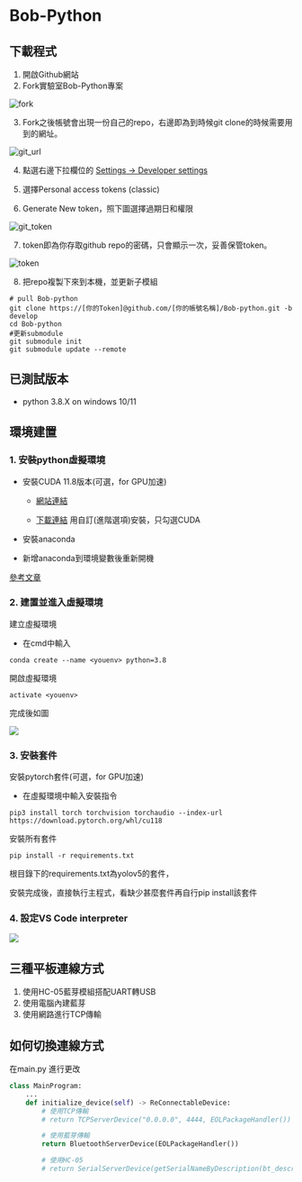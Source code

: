 # Bob-Python

## 下載程式

1. 開啟Github網站
2. Fork實驗室Bob-Python專案

![fork](README_RES/fork.png)

3. Fork之後帳號會出現一份自己的repo，右邊即為到時候git clone的時候需要用到的網址。

![git_url](README_RES/git_url.png)

4. 點選右邊下拉欄位的 [Settings -> Developer settings](https://github.com/settings/apps)

5. 選擇Personal access tokens (classic)
6. Generate New token，照下圖選擇過期日和權限

![git_token](README_RES/git_token.png)

7. token即為你存取github repo的密碼，只會顯示一次，妥善保管token。

![token](README_RES/token.png)

8. 把repo複製下來到本機，並更新子模組

```shell
# pull Bob-python
git clone https://[你的Token]@github.com/[你的帳號名稱]/Bob-python.git -b develop
cd Bob-python
#更新submodule
git submodule init
git submodule update --remote
```



## 已測試版本

- python 3.8.X on windows 10/11

## 環境建置

### 1. 安裝python虛擬環境

- 安裝CUDA 11.8版本(可選，for GPU加速)
  - [網站連結](https://developer.nvidia.com/cuda-toolkit-archive)

  - [下載連結](https://developer.download.nvidia.com/compute/cuda/11.8.0/local_installers/cuda_11.8.0_522.06_windows.exe)
  用自訂(進階選項)安裝，只勾選CUDA

- 安裝anaconda

- 新增anaconda到環境變數後重新開機

[參考文章](https://ithelp.ithome.com.tw/articles/10291890)

### 2. 建置並進入虛擬環境

建立虛擬環境
- 在cmd中輸入
```
conda create --name <youenv> python=3.8
```
開啟虛擬環境
```
activate <youenv>
```
完成後如圖

![](README_RES/open_env1.png)

### 3. 安裝套件

安裝pytorch套件(可選，for GPU加速)
- 在虛擬環境中輸入安裝指令
```shell
pip3 install torch torchvision torchaudio --index-url https://download.pytorch.org/whl/cu118
```
安裝所有套件
```shell
pip install -r requirements.txt
```

根目錄下的requirements.txt為yolov5的套件，

安裝完成後，直接執行主程式，看缺少甚麼套件再自行pip install該套件


### 4. 設定VS Code interpreter

![](README_RES/select_interpreter.png)

## 三種平板連線方式

1. 使用HC-05藍芽模組搭配UART轉USB
2. 使用電腦內建藍芽
3. 使用網路進行TCP傳輸

## 如何切換連線方式

在main.py 進行更改

```python
class MainProgram:
    ...
    def initialize_device(self) -> ReConnectableDevice:
        # 使用TCP傳輸
        # return TCPServerDevice("0.0.0.0", 4444, EOLPackageHandler())

        # 使用藍芽傳輸
        return BluetoothServerDevice(EOLPackageHandler())

        # 使用HC-05
        # return SerialServerDevice(getSerialNameByDescription(bt_description), 38400, EOLPackageHandler())
```